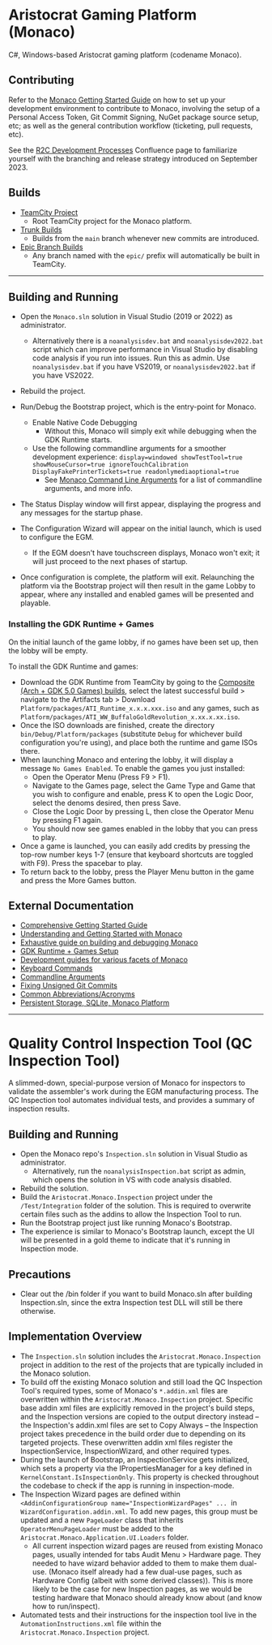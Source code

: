# Aristocrat Gaming Platform (Monaco)
C#, Windows-based Aristocrat gaming platform (codename Monaco).

## Contributing
Refer to the [Monaco Getting Started Guide](https://confy.aristocrat.com/display/GTech/Monaco+%7C+Getting+Started) on how to set up your development environment to contribute to Monaco, involving the setup of a Personal Access Token, Git Commit Signing, NuGet package source setup, etc; as well as the general contribution workflow (ticketing, pull requests, etc).

See the [R2C Development Processes](https://confy.aristocrat.com/pages/viewpage.action?spaceKey=GTech&title=R2C+Development+Processes) Confluence page to familiarize yourself with the branching and release strategy introduced on September 2023.

## Builds
- [TeamCity Project](http://usan-abuild-01.dev.local/project/Monaco)
    - Root TeamCity project for the Monaco platform.
- [Trunk Builds](http://usan-abuild-01.dev.local/buildConfiguration/Monaco_PlatformDailyBuildTrunkGit)
    - Builds from the `main` branch whenever new commits are introduced.
- [Epic Branch Builds](http://usan-abuild-01.dev.local/buildConfiguration/Monaco_Arch_PlatformFeatureBuildTrunkVs2019Git?branch=&mode=builds#all-projects)
    - Any branch named with the `epic/` prefix will automatically be built in TeamCity.

---

## Building and Running
- Open the `Monaco.sln` solution in Visual Studio (2019 or 2022) as administrator.
    - Alternatively there is a `noanalysisdev.bat` and `noanalysisdev2022.bat` script which can improve performance in Visual Studio by disabling code analysis if you run into issues. Run this as admin. Use `noanalysisdev.bat` if you have VS2019, or `noanalysisdev2022.bat` if you have VS2022.
- Rebuild the project.
- Run/Debug the Bootstrap project, which is the entry-point for Monaco.
    - Enable Native Code Debugging
        - Without this, Monaco will simply exit while debugging when the GDK Runtime starts.
    - Use the following commandline arguments for a smoother development experience: 
    `display=windowed showTestTool=true showMouseCursor=true ignoreTouchCalibration DisplayFakePrinterTickets=true readonlymediaoptional=true`
        - See [Monaco Command Line Arguments](https://confy.aristocrat.com/display/MON/Monaco+Command+Line+Arguments) for a list of commandline arguments, and more info.
    
- The Status Display window will first appear, displaying the progress and any messages for the startup phase.
- The Configuration Wizard will appear on the initial launch, which is used to configure the EGM.
    - If the EGM doesn't have touchscreen displays, Monaco won't exit; it will just proceed to the next phases of startup.
- Once configuration is complete, the platform will exit. Relaunching the platform via the Bootstrap project will then 
result in the game Lobby to appear, where any installed and enabled games will be presented and playable.

### Installing the GDK Runtime + Games
On the initial launch of the game lobby, if no games have been set up, then the lobby will be empty. 

To install the GDK Runtime and games:
- Download the GDK Runtime from TeamCity by going to the [Composite (Arch + GDK 5.0 Games) builds](http://usan-abuild-01.dev.local/buildConfiguration/Monaco_Arch_CompositeGdk50), select the latest successful build > navigate to the Artifacts tab > Download `Platform/packages/ATI_Runtime_x.x.x.xxx.iso` and any games, such as `Platform/packages/ATI_WW_BuffaloGoldRevolution_x.xx.x.xx.iso`.
- Once the ISO downloads are finished, create the directory `bin/Debug/Platform/packages` (substitute `Debug` for whichever build configuration you're using), and place both the runtime and game ISOs there.
- When launching Monaco and entering the lobby, it will display a message `No Games Enabled`. To enable the games you just installed:
    - Open the Operator Menu (Press F9 > F1).
    - Navigate to the Games page, select the Game Type and Game that you wish to configure and enable, press K to open the Logic Door, select the denoms desired, then press Save.
    - Close the Logic Door by pressing L, then close the Operator Menu by pressing F1 again. 
    - You should now see games enabled in the lobby that you can press to play.
- Once a game is launched, you can easily add credits by pressing the top-row number keys 1-7 (ensure that keyboard shortcuts are toggled with F9). Press the spacebar to play.
- To return back to the lobby, press the Player Menu button in the game and press the More Games button.

## External Documentation
 - [Comprehensive Getting Started Guide](https://confy.aristocrat.com/display/GTech/Monaco+%7C+Getting+Started)
 - [Understanding and Getting Started with Monaco](https://confy.aristocrat.com/display/GTech/Understanding+and+Getting+Started+With+Monaco)
 - [Exhaustive guide on building and debugging Monaco](https://confy.aristocrat.com/display/MON/Building+and+Debugging+Monaco)
 - [GDK Runtime + Games Setup](https://confy.aristocrat.com/display/GTech/Level+2+-+Steps+for+Building+and+Running+the+Monaco+Platform#Level2StepsforBuildingandRunningtheMonacoPlatform-DownloadRuntimeandGame(s))
 - [Development guides for various facets of Monaco](https://confy.aristocrat.com/display/MON/Development)
 - [Keyboard Commands](https://confy.aristocrat.com/display/MON/Keyboard+Commands)
 - [Commandline Arguments](https://confy.aristocrat.com/display/MON/Monaco+Command+Line+Arguments)
 - [Fixing Unsigned Git Commits](https://confy.aristocrat.com/display/GTech/Monaco+%7C+Fixing+Unsigned+Git+Commits)
 - [Common Abbreviations/Acronyms](https://confy.aristocrat.com/pages/viewpage.action?spaceKey=STUD&title=Abbreviations)
 - [Persistent Storage, SQLite, Monaco Platform](https://confy.aristocrat.com/display/GT/Video+Lottery+Terminal#VideoLotteryTerminal-PersistentStorage,SQLite,MonacoPlatform)

---

# Quality Control Inspection Tool (QC Inspection Tool)
A slimmed-down, special-purpose version of Monaco for inspectors to validate the assembler's work during the EGM manufacturing process. The QC Inspection tool automates individual tests, and provides a summary of inspection results.

## Building and Running
- Open the Monaco repo's `Inspection.sln` solution in Visual Studio as administrator.
    - Alternatively, run the `noanalysisInspection.bat` script as admin, which opens the solution in VS with code analysis disabled.
- Rebuild the solution.
- Build the `Aristocrat.Monaco.Inspection` project under the `/Test/Integration` folder of the solution. This is required to overwrite certain files such as the addins to allow the Inspection Tool to run.
- Run the Bootstrap project just like running Monaco's Bootstrap.
- The experience is similar to Monaco's Bootstrap launch, except the UI will be presented in a gold theme to indicate that it's running in Inspection mode.

## Precautions
- Clear out the /bin folder if you want to build Monaco.sln after building Inspection.sln, since the extra Inspection test DLL will still be there otherwise.

## Implementation Overview
- The `Inspection.sln` solution includes the `Aristocrat.Monaco.Inspection` project in addition to the rest of the projects that are typically included in the Monaco solution. 
- To build off the existing Monaco solution and still load the QC Inspection Tool's required types, some of Monaco's `*.addin.xml` files are overwritten within the
 `Aristocrat.Monaco.Inspection` project. Specific base addin xml files are explicitly removed in the project's build steps, and the Inspection versions are copied to 
 the output directory instead – the Inspection's addin.xml files are set to Copy Always – the Inspection project takes precedence in the build order due to depending 
 on its targeted projects. These overwritten addin xml files register the InspectionService, InspectionWizard, and other required types.
- During the launch of Bootstrap, an InspectionService gets initialized, which sets a property via the IPropertiesManager for a key defined in `KernelConstant.IsInspectionOnly`. This property is checked throughout the codebase to check if the app is running in inspection-mode.
- The Inspection Wizard pages are defined within `<AddinConfigurationGroup name="InspectionWizardPages" ...`  in `WizardConfiguration.addin.xml`. To add new pages, this group must be updated and a new `PageLoader` class that inherits `OperatorMenuPageLoader` must be added to the `Aristocrat.Monaco.Application.UI.Loaders` folder.
    - All current inspection wizard pages are reused from existing Monaco pages, usually intended for tabs Audit Menu > Hardware page. They needed to have wizard behavior added to them to make them dual-use. (Monaco itself already had a few dual-use pages, such as Hardware Config (albeit with some derived classes)). This is more likely to be the case for new Inspection pages, as we would be testing hardware that Monaco should already know about (and know how to run/inspect).
- Automated tests and their instructions for the inspection tool live in the `AutomationInstructions.xml` file within the `Aristocrat.Monaco.Inspection` project.
